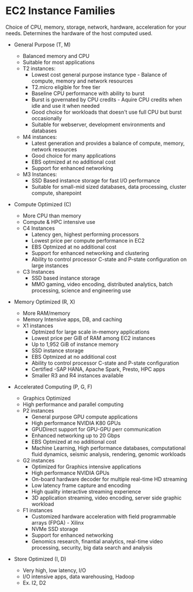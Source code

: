 # EC2 Instance Families

Choice of CPU, memory, storage, network, hardware, acceleration for your needs. Determines the hardware of the host computed used.

- General Purpose (T, M)
  - Balanced memory and CPU
  - Suitable for most applications
  - T2 instances:
    - Lowest cost general purpose instance type - Balance of compute, memory and network resources
    - T2.micro eligible for free tier
    - Baseline CPU performance with ability to burst
    - Burst is governated by CPU credits - Aquire CPU credits when idle and use it when needed
    - Good choice for workloads that doesn't use full CPU but burst occasionally
    - Suitable for webserver, development environments and databases
  - M4 instances:
    - Latest generation and provides a balance of compute, memory, network resources
    - Good choice for many applications
    - EBS optmized at no additional cost
    - Support for enhanced networking
  - M3 Instances:
    - SSD Based instance storage for fast I/O performance
    - Suitable for small-mid sized databases, data processing, cluster compute, sharepoint

- Compute Optimized (C)
  - More CPU than memory
  - Compute & HPC intensive use
  - C4 Instances
    - Latency gen, highest performing processors
    - Lowest price per compute performance in EC2
    - EBS Optmized at no additional cost
    - Support for enhanced networking and clustering
    - Ability to control processor C-state and P-state configuration on large instances
  - C3 Instances
    - SSD based instance storage
    - MMO gaming, video encoding, distributed analytics, batch processing, science and engineering use

- Memory Optimized (R, X)
  - More RAM/memory
  - Memory Intensive apps, DB, and caching
  - X1 instances
    - Optmized for large scale in-memory applications
    - Lowest price per GiB of RAM among EC2 instances
    - Up to 1,952 GiB of instance memory
    - SSD instance storage
    - EBS Optmized at no additional cost
    - Ability to control processor C-state and P-state configuration
    - Certified -SAP HANA, Apache Spark, Presto, HPC apps
    - Smaller R3 and R4 instances available

- Accelerated Computing (P, G, F)
  - Graphics Optimized
  - High performance and parallel computing
  - P2 instances
    - General purpose GPU compute applications
    - High performance NVIDIA K80 GPUs
    - GPUDirect support for GPU-GPU perr communication
    - Enhanced networking up to 20 Gbps
    - EBS Optmized at no additional cost
    - Machine Learning, High performance databases, computational fluid dynamics, seismic analysis, rendering, genomic workloads
  - G2 instances
    - Optimized for Graphics intensive applications
    - High performance NVIDIA GPUs
    - On-board hardware decoder for multiple real-time HD streaming
    - Low latency frame capture and encoding
    - High quality interactive streaming experience
    - 3D application streaming, video encoding, server side graphic workload
  - F1 instances
    - Customized hardware acceleration with field programmable  arrays (FPGA) - Xilinx
    - NVMe SSD storage
    - Support for enhanced networking
    - Genomics research, finantial analytics, real-time video processing, security, big data search and analysis

- Store Optimized (I, D)
  - Very high, low latency, I/O
  - I/O intensive apps, data warehousing, Hadoop
  - Ex. I2, D2